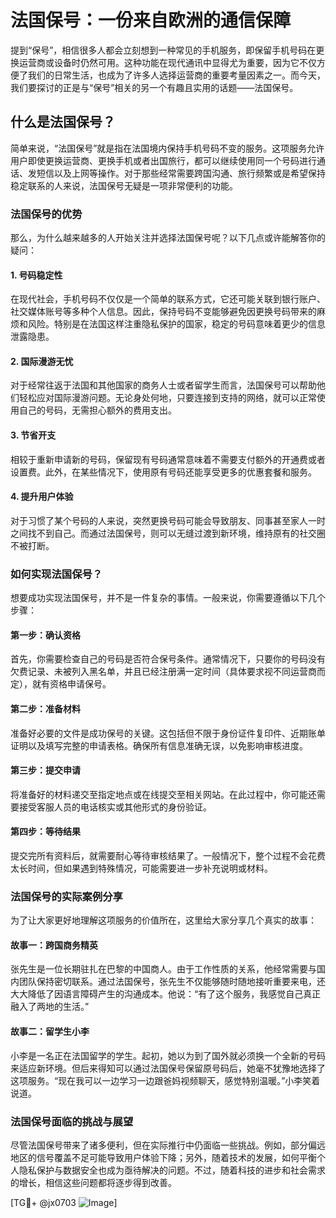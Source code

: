 # 法国保号：一份来自欧洲的通信保障

提到“保号”，相信很多人都会立刻想到一种常见的手机服务，即保留手机号码在更换运营商或设备时仍然可用。这种功能在现代通讯中显得尤为重要，因为它不仅方便了我们的日常生活，也成为了许多人选择运营商的重要考量因素之一。而今天，我们要探讨的正是与“保号”相关的另一个有趣且实用的话题——法国保号。

## 什么是法国保号？

简单来说，“法国保号”就是指在法国境内保持手机号码不变的服务。这项服务允许用户即使更换运营商、更换手机或者出国旅行，都可以继续使用同一个号码进行通话、发短信以及上网等操作。对于那些经常需要跨国沟通、旅行频繁或是希望保持稳定联系的人来说，法国保号无疑是一项非常便利的功能。

### 法国保号的优势

那么，为什么越来越多的人开始关注并选择法国保号呢？以下几点或许能解答你的疑问：

#### 1. **号码稳定性**
   在现代社会，手机号码不仅仅是一个简单的联系方式，它还可能关联到银行账户、社交媒体账号等多种个人信息。因此，保持号码不变能够避免因更换号码带来的麻烦和风险。特别是在法国这样注重隐私保护的国家，稳定的号码意味着更少的信息泄露隐患。

#### 2. **国际漫游无忧**
   对于经常往返于法国和其他国家的商务人士或者留学生而言，法国保号可以帮助他们轻松应对国际漫游问题。无论身处何地，只要连接到支持的网络，就可以正常使用自己的号码，无需担心额外的费用支出。

#### 3. **节省开支**
   相较于重新申请新的号码，保留现有号码通常意味着不需要支付额外的开通费或者设置费。此外，在某些情况下，使用原有号码还能享受更多的优惠套餐和服务。

#### 4. **提升用户体验**
   对于习惯了某个号码的人来说，突然更换号码可能会导致朋友、同事甚至家人一时之间找不到自己。而通过法国保号，则可以无缝过渡到新环境，维持原有的社交圈不被打断。

### 如何实现法国保号？

想要成功实现法国保号，并不是一件复杂的事情。一般来说，你需要遵循以下几个步骤：

#### 第一步：确认资格
首先，你需要检查自己的号码是否符合保号条件。通常情况下，只要你的号码没有欠费记录、未被列入黑名单，并且已经注册满一定时间（具体要求视不同运营商而定），就有资格申请保号。

#### 第二步：准备材料
准备好必要的文件是成功保号的关键。这包括但不限于身份证件复印件、近期账单证明以及填写完整的申请表格。确保所有信息准确无误，以免影响审核进度。

#### 第三步：提交申请
将准备好的材料递交至指定地点或在线提交至相关网站。在此过程中，你可能还需要接受客服人员的电话核实或其他形式的身份验证。

#### 第四步：等待结果
提交完所有资料后，就需要耐心等待审核结果了。一般情况下，整个过程不会花费太长时间，但如果遇到特殊情况，可能需要进一步补充说明或材料。

### 法国保号的实际案例分享

为了让大家更好地理解这项服务的价值所在，这里给大家分享几个真实的故事：

#### 故事一：跨国商务精英
张先生是一位长期驻扎在巴黎的中国商人。由于工作性质的关系，他经常需要与国内团队保持密切联系。通过法国保号，张先生不仅能够随时随地接听重要来电，还大大降低了因语言障碍产生的沟通成本。他说：“有了这个服务，我感觉自己真正融入了两地的生活。”

#### 故事二：留学生小李
小李是一名正在法国留学的学生。起初，她以为到了国外就必须换一个全新的号码来适应新环境。但后来得知可以通过法国保号保留原号码后，她毫不犹豫地选择了这项服务。“现在我可以一边学习一边跟爸妈视频聊天，感觉特别温暖。”小李笑着说道。

### 法国保号面临的挑战与展望

尽管法国保号带来了诸多便利，但在实际推行中仍面临一些挑战。例如，部分偏远地区的信号覆盖不足可能导致用户体验下降；另外，随着技术的发展，如何平衡个人隐私保护与数据安全也成为亟待解决的问题。不过，随着科技的进步和社会需求的增长，相信这些问题都将逐步得到改善。

[TG💪+ @jx0703 ![Image](https://github.com/user-attachments/assets/dbca1d08-cadb-493c-b0ec-ad6f7a83f270)]